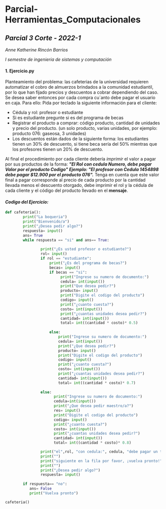 # Parcial-Herramientas_Computacionales
## **_Parcial 3 Corte - 2022-1_**  

_Anne Katherine Rincón Barrios_  

_I semestre de ingenieria de sistemas y computación_ 
#### 1. **Ejercicio.py**
Planteamiento del problema:
las cafeterias de la universidad requieren automatizar el cobro de almuerzos brindados a la
comunidad estudiantil, por lo que han fijado precios y descuentos a cobrar dependiendo del
caso. Se desea saber entonces por cada compra cu´anto debe pagar el usuario en caja. Para ello:
Pida por teclado la siguiente información para el cliente: 
- Cédula y rol: profesor o estudiante  
- Si es estudiante pregunte si es del programa de becas  
- Registrar el producto a comprar: código producto, cantidad de unidades y precio del producto.
  (un solo producto, varias unidades, por ejemplo: producto 076: gaseosa, 3 unidades)
- Los descuentos están dados de la siguiente forma: los estudiantes tienen un 30% de descuento,
si tiene beca sería del 50% mientras que los profesores tienen un 20% de descuento.  

Al final el procedimiento por cada cliente debería _imprimir_ el valor a pagar por sus productos
de la forma: **_"El Rol con cedula Numero, debe pagar Valor por el producto Codigo"
Ejemplo: "El profesor con Cedula 1454898 debe pagar $12.900 por el producto 076"._**
Tenga en cuenta que este valor final a pagar corresponde al precio de cada producto por la
cantidad llevada menos el descuento otorgado, debe imprimir el rol y la cédula de cada cliente
y el código del producto llevado en el **mensaje**.

#### _Codigo del Ejercicio:_

```python
def cafeteria():
        print("La boqueria")
        print("Bienvenido/a")
        print("¿Desea pedir algo?")
        respuesta= input()
        ans= True
        while respuesta == "si" and ans== True:
                
                print("¿Es usted profesor o estudiante?")
                rol= input()
                if rol == "estudiante":
                    print("¿Es del programa de becas?")
                    becas= input()
                    if becas == "si":
                         print("Ingrese su numero de documento:")
                         cedula= int(input())
                         print("Que desea pedir?")
                         producto= input()
                         print("Digite el codigo del producto")
                         codigo= input()
                         print("¿cuanto cuesta?")
                         costo= int(input())
                         print("¿cuantas unidades desea pedir?")
                         cantidad= int(input())
                         total= int((cantidad * costo)* 0.5)             
           
                    else:
                        print("Ingrese su numero de documento:")
                        cedula= int(input())
                        print("¿Que desea pedir?")
                        producto= input()
                        print("Digite el codigo del producto")
                        codigo= input()
                        print("¿cuanto cuesta?")
                        costo= int(input())
                        print("¿cuantas unidades desea pedir?")
                        cantidad= int(input())
                        total= int((cantidad * costo)* 0.7)                                      
                        
                else:
                      print("Ingrese su numero de documento:")
                      cedula=int(input())
                      print("¿Que desea pedir maestro/a?")
                      res= input()
                      print("Digite el codigo del producto")
                      codigo= input()
                      print("¿cuanto cuesta?")
                      costo= int(input())
                      print("¿cuantas unidades desea pedir?")
                      cantidad= int(input())
                      total= int((cantidad * costo)* 0.8)

                print("el",rol, "con cedula:", cedula, "debe pagar un total de:", total,"por el producto de codigo:", codigo)
                print("")
                print("siguiente en la fila por favor, ¡vuelva pronto!")
                print("")
                print("¿Desea pedir algo?")
                respuesta= input()                                
                        
        if respuesta== "no":
           ans= False
           print("Vuelva pronto")

cafeteria()

```
